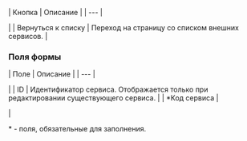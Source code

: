 | Кнопка | Описание |
| --- |

|
| Вернуться к списку | Переход на страницу со списком внешних сервисов. |

  

### Поля формы

| Поле | Описание |
| --- |

|
| ID | Идентификатор сервиса. Отображается только при редактировании существующего сервиса. |
| \*Код сервиса |

|

\* - поля, обязательные для заполнения.

<!--
<h4>Кнопки управления

| Кнопка | Описание |
| --- |

|
| Сохранить | Сохранение внесённых изменений. Переход на страницу со списком внешних сервисов. |
| Применить |

|
| Отменить | Отмена внесённых изменений. Возврат первоначальных значений параметров. |
| Сохранить и добавить |